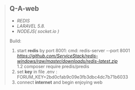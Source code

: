 >## Q-A-web
> - *REDIS*
> - *LARAVEL 5.8.*
> - *NODEJS( socket.io )*
>
> Build: <br>
> 1. start **redis** by port 8001: cmd: redis-server --port 8001 <br> *https://github.com/ServiceStack/redis-windows/raw/master/downloads/redis-latest.zip* <br>
>1.2 composer require predis/predis
> 2. set **key** in file .env : FORUM_KEY=2bd0cfab9c09e3fb3dbc4dc7b71b6033 <br>
> 3. connect **internet** and begin enjoying web
